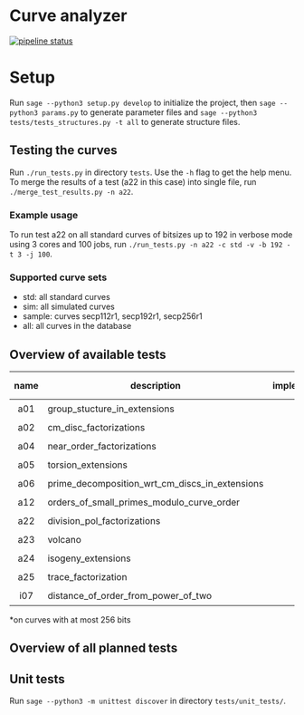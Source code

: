 # Curve analyzer

[![pipeline status](https://gitlab.fi.muni.cz/x408178/curve_analyzer/badges/master/pipeline.svg)](https://gitlab.fi.muni.cz/x408178/curve_analyzer/-/commits/master)

# Setup

Run `sage --python3 setup.py develop` to initialize the project, then `sage --python3 params.py` to generate parameter files and `sage --python3 tests/tests_structures.py -t all` to generate structure files.

## Testing the curves

Run `./run_tests.py` in directory `tests`. Use the `-h` flag to get the help menu. To merge the results of a test (a22 in this case) into single file, run `./merge_test_results.py -n a22`.

### Example usage

To run test a22 on all standard curves of bitsizes up to 192 in verbose mode using 3 cores and 100 jobs, run `./run_tests.py -n a22 -c std -v -b 192 -t 3 -j 100`.

### Supported curve sets

- std: all standard curves
- sim: all simulated curves
- sample: curves secp112r1, secp192r1, secp256r1
- all: all curves in the database

## Overview of available tests

| name    | description                                    | implemented        |  computed\*        |time req.|memory req.
|:-------:| -----------------------------------------------|:------------------:|:------------------:|:-------:|:---------:   
   a01    | group_stucture_in_extensions                   | :heavy_check_mark: | :x:                | high    | low
   a02    | cm_disc_factorizations                         | :heavy_check_mark: | :x:                | high    | low
   a04    | near_order_factorizations                      | :heavy_check_mark: | :x:                | high    | low
   a05    | torsion_extensions                             | :heavy_check_mark: | :heavy_check_mark: | medium  | low
   a06    | prime_decomposition_wrt_cm_discs_in_extensions | :heavy_check_mark: | :heavy_check_mark: | high    | medium
   a12    | orders_of_small_primes_modulo_curve_order      | :heavy_check_mark: | :heavy_check_mark: | medium  | low
   a22    | division_pol_factorizations                    | :heavy_check_mark: | :white_check_mark: | high    | high
   a23    | volcano                                        | :heavy_check_mark: | :heavy_check_mark: | high    | low
   a24    | isogeny_extensions                             | :heavy_check_mark: | :white_check_mark: | medium  | low
   a25    | trace_factorization                            | :heavy_check_mark: | :heavy_check_mark: | low     | low
   i07    | distance_of_order_from_power_of_two            | :heavy_check_mark: | :white_check_mark: | low     | low

\*on curves with at most 256 bits

## Overview of all planned tests

## Unit tests
Run `sage --python3 -m unittest discover` in directory `tests/unit_tests/`.